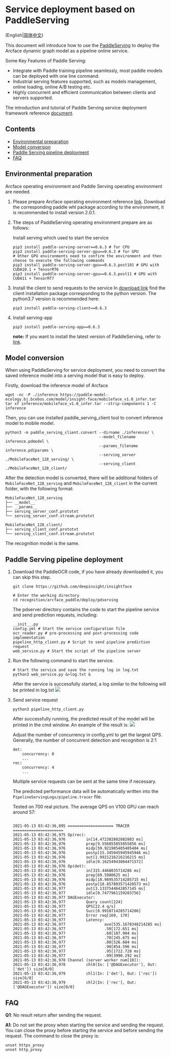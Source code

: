 
# Service deployment based on PaddleServing  

(English|[简体中文](./README_CN.md))


This document will introduce how to use the [PaddleServing](https://github.com/PaddlePaddle/Serving/blob/develop/README.md) to deploy the Arcface dynamic graph model as a pipeline online service.

Some Key Features of Paddle Serving:
- Integrate with Paddle training pipeline seamlessly, most paddle models can be deployed with one line command.
- Industrial serving features supported, such as models management, online loading, online A/B testing etc.
- Highly concurrent and efficient communication between clients and servers supported.

The introduction and tutorial of Paddle Serving service deployment framework reference [document](https://github.com/PaddlePaddle/Serving/blob/develop/README.md).


## Contents
- [Environmental preparation](#environmental-preparation)
- [Model conversion](#model-conversion)
- [Paddle Serving pipeline deployment](#paddle-serving-pipeline-deployment)
- [FAQ](#faq)

<a name="environmental-preparation"></a>
## Environmental preparation

Arcface operating environment and Paddle Serving operating environment are needed.

1. Please prepare Arcface operating environment reference [link](../../README_en.md).
   Download the corresponding paddle whl package according to the environment, it is recommended to install version 2.0.1.


2. The steps of PaddleServing operating environment prepare are as follows:

    Install serving which used to start the service
    ```
    pip3 install paddle-serving-server==0.6.3 # for CPU
    pip3 install paddle-serving-server-gpu==0.6.3 # for GPU
    # Other GPU environments need to confirm the environment and then choose to execute the following commands
    pip3 install paddle-serving-server-gpu==0.6.3.post101 # GPU with CUDA10.1 + TensorRT6
    pip3 install paddle-serving-server-gpu==0.6.3.post11 # GPU with CUDA11 + TensorRT7
    ```

3. Install the client to send requests to the service
    In [download link](https://github.com/PaddlePaddle/Serving/blob/develop/doc/LATEST_PACKAGES.md) find the client installation package corresponding to the python version.
    The python3.7 version is recommended here:

    ```
    pip3 install paddle-serving-client==0.6.3
    ```

4. Install serving-app
    ```
    pip3 install paddle-serving-app==0.6.3
    ```

   **note:** If you want to install the latest version of PaddleServing, refer to [link](https://github.com/PaddlePaddle/Serving/blob/develop/doc/LATEST_PACKAGES.md).


<a name="model-conversion"></a>
## Model conversion
When using PaddleServing for service deployment, you need to convert the saved inference model into a serving model that is easy to deploy.

Firstly, download the inference model of Arcface
```
wget -nc -P ./inference https://paddle-model-ecology.bj.bcebos.com/model/insight-face/mobileface_v1.0_infer.tar
tar xf inference/mobileface_v1.0_infer.tar --strip-components 1 -C inference 
```
Then, you can use installed paddle_serving_client tool to convert inference model to mobile model.
```
python3 -m paddle_serving_client.convert --dirname ./inference/ \
                                         --model_filename inference.pdmodel \
                                         --params_filename inference.pdiparams \
                                         --serving_server ./MobileFaceNet_128_serving/ \
                                         --serving_client ./MobileFaceNet_128_client/

```

After the detection model is converted, there will be additional folders of `MobileFaceNet_128_serving` and `MobileFaceNet_128_client` in the current folder, with the following format:
```
MobileFaceNet_128_serving
├── __model__
├── __params__
├── serving_server_conf.prototxt
└── serving_server_conf.stream.prototxt

MobileFaceNet_128_client/
├── serving_client_conf.prototxt
└── serving_client_conf.stream.prototxt

```
The recognition model is the same.

<a name="paddle-serving-pipeline-deployment"></a>
## Paddle Serving pipeline deployment

1. Download the PaddleOCR code, if you have already downloaded it, you can skip this step.
    ```
    git clone https://github.com/deepinsight/insightface

    # Enter the working directory  
    cd recognition/arcface_paddle/deploy/pdserving
    ```

    The pdserver directory contains the code to start the pipeline service and send prediction requests, including:
    ```
    __init__.py
    config.yml # Start the service configuration file
    ocr_reader.py # pre-processing and post-processing code implementation
    pipeline_http_client.py # Script to send pipeline prediction request
    web_service.py # Start the script of the pipeline server
    ```

2. Run the following command to start the service.
    ```
    # Start the service and save the running log in log.txt
    python3 web_service.py &>log.txt &
    ```
    After the service is successfully started, a log similar to the following will be printed in log.txt
    ![](./imgs/start_server.png)

3. Send service request
    ```
    python3 pipeline_http_client.py
    ```
    After successfully running, the predicted result of the model will be printed in the cmd window. An example of the result is:
    ![](./imgs/results.png)  

    Adjust the number of concurrency in config.yml to get the largest QPS. Generally, the number of concurrent detection and recognition is 2:1

    ```
    det:
        concurrency: 8
        ...
    rec:
        concurrency: 4
        ...
    ```

    Multiple service requests can be sent at the same time if necessary.

    The predicted performance data will be automatically written into the `PipelineServingLogs/pipeline.tracer` file.

    Tested on 700 real picture. The average QPS on V100 GPU can reach around 57:

    ```

    2021-05-13 03:42:36,895 ==================== TRACER ======================
    2021-05-13 03:42:36,975 Op(rec):
    2021-05-13 03:42:36,976         in[14.472382882882883 ms]
    2021-05-13 03:42:36,976         prep[9.556855855855856 ms]
    2021-05-13 03:42:36,976         midp[59.921905405405404 ms]
    2021-05-13 03:42:36,976         postp[15.345945945945946 ms]
    2021-05-13 03:42:36,976         out[1.9921216216216215 ms]
    2021-05-13 03:42:36,976         idle[0.16254943864471572]
    2021-05-13 03:42:36,976 Op(det):
    2021-05-13 03:42:36,976         in[315.4468035714286 ms]
    2021-05-13 03:42:36,976         prep[69.5980625 ms]
    2021-05-13 03:42:36,976         midp[18.989535714285715 ms]
    2021-05-13 03:42:36,976         postp[18.857803571428573 ms]
    2021-05-13 03:42:36,977         out[3.1337544642857145 ms]
    2021-05-13 03:42:36,977         idle[0.7477961159203756]
    2021-05-13 03:42:36,977 DAGExecutor:
    2021-05-13 03:42:36,977         Query count[224]
    2021-05-13 03:42:36,977         QPS[22.4 q/s]
    2021-05-13 03:42:36,977         Succ[0.9910714285714286]
    2021-05-13 03:42:36,977         Error req[169, 170]
    2021-05-13 03:42:36,977         Latency:
    2021-05-13 03:42:36,977                 ave[535.1678348214285 ms]
    2021-05-13 03:42:36,977                 .50[172.651 ms]
    2021-05-13 03:42:36,977                 .60[187.904 ms]
    2021-05-13 03:42:36,977                 .70[245.675 ms]
    2021-05-13 03:42:36,977                 .80[526.684 ms]
    2021-05-13 03:42:36,977                 .90[854.596 ms]
    2021-05-13 03:42:36,977                 .95[1722.728 ms]
    2021-05-13 03:42:36,977                 .99[3990.292 ms]
    2021-05-13 03:42:36,978 Channel (server worker num[10]):
    2021-05-13 03:42:36,978         chl0(In: ['@DAGExecutor'], Out: ['det']) size[0/0]
    2021-05-13 03:42:36,979         chl1(In: ['det'], Out: ['rec']) size[6/0]
    2021-05-13 03:42:36,979         chl2(In: ['rec'], Out: ['@DAGExecutor']) size[0/0]
    ```

<a name="faq"></a>
## FAQ
**Q1**: No result return after sending the request.

**A1**: Do not set the proxy when starting the service and sending the request. You can close the proxy before starting the service and before sending the request. The command to close the proxy is:
```
unset https_proxy
unset http_proxy
```  
